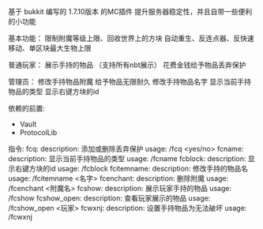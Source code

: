 基于 bukkit 编写的 1.7.10版本 的MC插件
提升服务器稳定性，并且自带一些便利的小功能

基本功能：
限制附魔等级上限、回收世界上的方块
自动重生、反连点器、反快速移动、单区块最大生物上限

普通玩家：
展示手持的物品 （支持所有nbt展示）
花费金钱给予物品丢弃保护

管理员：
修改手持物品附魔
给予物品无限耐久
修改手持物品名字
显示当前手持物品的类型
显示右键方块的id

依赖的前置:
  - Vault
  - ProtocolLib


指令:
  fcq:
    description: 添加或删除丢弃保护
    usage: /fcq <yes/no>
  fcname:
    description: 显示当前手持物品的类型
    usage: /fcname
  fcblock:
    description: 显示右键方块的id
    usage: /fcblock
  fcitemname:
    description: 修改手持的物品名
    usage: /fcitemname <名字>
  fcenchant:
    description: 删除附魔
    usage: /fcenchant <附魔名>
  fcshow:
    description: 展示玩家手持的物品
    usage: /fcshow
  fcshow_open:
    description: 查看玩家展示的物品
    usage: /fcshow_open <玩家>
  fcwxnj:
    description: 设置手持物品为无法破坏
    usage: /fcwxnj
